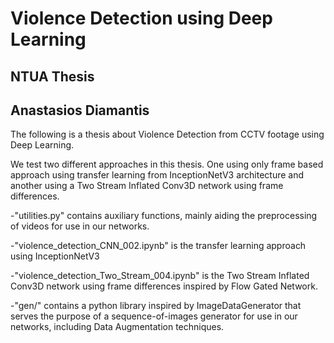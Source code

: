 # Violence Detection using Deep Learning
## NTUA Thesis  
## Anastasios Diamantis

The following is a thesis about Violence Detection from CCTV footage using Deep Learning.

We test two different approaches in this thesis. One using only frame based approach using transfer learning from InceptionNetV3 architecture
and another using a Two Stream Inflated Conv3D network using frame differences.

-"utilities.py" contains auxiliary functions, mainly aiding the preprocessing of videos for use in our networks.

-"violence_detection_CNN_002.ipynb" is the transfer learning approach using InceptionNetV3

-"violence_detection_Two_Stream_004.ipynb" is the Two Stream Inflated Conv3D network using frame differences inspired by Flow Gated Network.

-"gen/" contains a python library inspired by ImageDataGenerator that serves the purpose of a sequence-of-images generator for use in our networks, including Data Augmentation techniques. 
